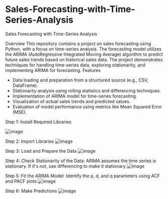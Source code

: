 # Sales-Forecasting-with-Time-Series-Analysis
Sales Forecasting with Time-Series Analysis

Overview
This repository contains a project on sales forecasting using Python, with a focus on time-series analysis. The forecasting model utilizes the ARIMA (AutoRegressive Integrated Moving Average) algorithm to predict future sales trends based on historical sales data. The project demonstrates techniques for handling time-series data, exploring stationarity, and implementing ARIMA for forecasting.
Features
- Data loading and preparation from a structured source (e.g., CSV, DataFrame).
- Stationarity analysis using rolling statistics and differencing techniques.
- Implementation of ARIMA model for time-series forecasting.
- Visualization of actual sales trends and predicted values.
- Evaluation of model performance using metrics like Mean Squared Error (MSE).

Step 1: Install Required Libraries

![image](https://github.com/user-attachments/assets/ce353cd9-cddb-40eb-a8c2-8626602ca4a1)

Step 2: Import Libraries
![image](https://github.com/user-attachments/assets/9b3bda8f-2b12-4e03-944b-8a71af106e0b)

Step 3: Load and Prepare the Data
![image](https://github.com/user-attachments/assets/ca119fd8-1b85-42ba-8c95-8e6598b915a0)

Step 4: Check Stationarity of the Data: ARIMA assumes the time series is stationary. If it's not, use differencing to make it stationary
![image](https://github.com/user-attachments/assets/66e8615c-0782-4a4c-9685-68839ae876e5)

Step 5: Fit the ARIMA Model: Identify the p, d, and q parameters using ACF and PACF plots
![image](https://github.com/user-attachments/assets/161743e3-685c-423e-8557-26c9298063a9)

Step 6: Make Predictions
![image](https://github.com/user-attachments/assets/107f9ff3-c9f8-4a2b-830e-7eabfb116e40)

